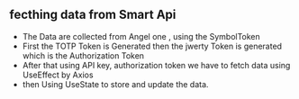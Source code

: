 ## fecthing data from Smart Api

- The Data are collected from Angel one , using the SymbolToken
- First the TOTP Token is Generated then the jwerty Token is generated which is the Authorization Token
- After that using API key, authorization token we have to fetch data using UseEffect by Axios
- then Using UseState to store and update the data.
